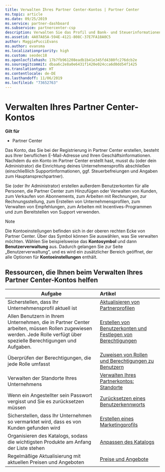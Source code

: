 ```yaml
---
title: Verwalten Ihres Partner Center-Kontos | Partner Center
ms.topic: article
ms.date: 09/25/2019
ms.service: partner-dashboard
ms.subservice: partnercenter-csp
description: Verwalten Sie das Profil und Bank- und Steuerinformationen Ihrer Organisation sowie Ihre Benutzer in Partner Center.
ms.assetid: 4A07A85A-594E-4121-808C-37E7FA18A0C5
author: MaggiePucciEvans
ms.author: evansma
ms.localizationpriority: high
ms.custom: seodec18
ms.openlocfilehash: 17b7fb961208eadb1b41e345fd4380fc276dcb2e
ms.sourcegitcommit: dbaa6c2e8a0e6431f1420e024cca6d0dd54f1425
ms.translationtype: HT
ms.contentlocale: de-DE
ms.lasthandoff: 11/06/2019
ms.locfileid: "73652763"
---
```

# <a name="manage-your-partner-center-account"></a>Verwalten Ihres Partner Center-Kontos

**Gilt für**

-  Partner Center

Das Konto, das Sie bei der Registrierung in Partner Center erstellen, besteht aus Ihrer beruflichen E-Mail-Adresse und Ihren Geschäftsinformationen. Nachdem du ein Konto im Partner Center erstellt hast, musst du (oder dein Administrator) die Einrichtung deines Unternehmensprofils abschließen (einschließlich Supportinformationen, ggf. Steuerbefreiungen und Angaben zum Hauptansprechpartner). 

Sie (oder Ihr Administrator) erstellen außerdem Benutzerkonten für alle Personen, die Partner Center zum Hinzufügen oder Verwalten von Kunden, zum Verkaufen von Abonnements, zum Arbeiten mit Rechnungen, zur Rechnungsstellung, zum Erstellen von Unternehmensprofilen, zum Verwalten von Empfehlungen, zum Arbeiten mit Incentives-Programmen und zum Bereitstellen von Support verwenden.

>[!NOTE]
>Die Kontoeinstellungen befinden sich in der oberen rechten Ecke von Partner Center. Über das Symbol können Sie auswählen, was Sie verwalten möchten. Wählen Sie beispielsweise das **Kontosymbol** und dann **Benutzerverwaltung** aus. Dadurch gelangen Sie zur Seite „Benutzerverwaltung“, und es wird ein zusätzlicher Bereich geöffnet, der alle Optionen für **Kontoeinstellungen** enthält.


## <a name="resources-to-help-you-manage-your-partner-center-account"></a>Ressourcen, die Ihnen beim Verwalten Ihres Partner Center-Kontos helfen

|**Aufgabe**   |**Artikel**   |
|-----------------------|:-----------------------|
|Sicherstellen, dass Ihr Unternehmensprofil aktuell ist   |[Aktualisieren von Partnerprofilen](update-your-partner-profile.md)|
|Allen Benutzern in Ihrem Unternehmen, die in Partner Center arbeiten, müssen Rollen zugewiesen werden. Jede Rolle verfügt über spezielle Berechtigungen und Aufgaben.|[Erstellen von Benutzerkonten und Festlegen von Berechtigungen](create-user-accounts-and-set-permissions.md)|
|Überprüfen der Berechtigungen, die jede Rolle umfasst|[Zuweisen von Rollen und Berechtigungen zu Benutzern](permissions-overview.md)
|Verwalten der Standorte Ihres Unternehmens|[Verwalten Ihres Partnerkontos: Standorte](manage-locations.md)
|Wenn ein Angestellter sein Passwort vergisst und Sie es zurücksetzen müssen  |[Zurücksetzen eines Benutzerkennworts](reset-a-user-password.md)|
|Sicherstellen, dass Ihr Unternehmen so vermarktet wird, dass es von Kunden gefunden wird   |[Erstellen eines Marketingprofils](create-a-marketing-profile.md)|
|Organisieren des Katalogs, sodass die wichtigsten Produkte am Anfang der Liste stehen   |[Anpassen des Katalogs](customize-the-catalog.md)|
|Regelmäßige Aktualisierung mit aktuellen Preisen und Angeboten   |[Preise und Angebote](pricing-and-offers.md)|













 

 



